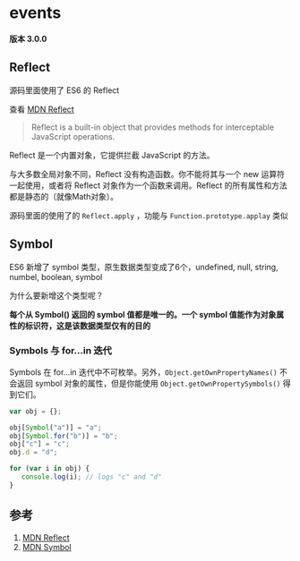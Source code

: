 # events 

**版本 3.0.0**

## Reflect

源码里面使用了 ES6 的 Reflect

查看 [MDN Reflect](https://developer.mozilla.org/en-US/docs/Web/JavaScript/Reference/Global_Objects/Reflect)

> Reflect is a built-in object that provides methods for interceptable JavaScript operations.

Reflect 是一个内置对象，它提供拦截 JavaScript 的方法。

与大多数全局对象不同，Reflect 没有构造函数。你不能将其与一个 new 运算符一起使用，或者将 Reflect 对象作为一个函数来调用。Reflect 的所有属性和方法都是静态的（就像Math对象）。

源码里面的使用了的 `Reflect.apply` ，功能与 `Function.prototype.applay` 类似

## Symbol

ES6 新增了 symbol 类型，原生数据类型变成了6个，undefined, null, string, numbel, boolean, symbol

为什么要新增这个类型呢？

**每个从 Symbol() 返回的 symbol 值都是唯一的。一个 symbol 值能作为对象属性的标识符，这是该数据类型仅有的目的**

### Symbols 与 for...in 迭代

Symbols 在 for...in 迭代中不可枚举。另外，`Object.getOwnPropertyNames()` 不会返回 symbol 对象的属性，但是你能使用 `Object.getOwnPropertySymbols()` 得到它们。

```js
var obj = {};

obj[Symbol("a")] = "a";
obj[Symbol.for("b")] = "b";
obj["c"] = "c";
obj.d = "d";

for (var i in obj) {
   console.log(i); // logs "c" and "d"
}
```

## 参考
1. [MDN Reflect](https://developer.mozilla.org/en-US/docs/Web/JavaScript/Reference/Global_Objects/Reflect)
2. [MDN Symbol](https://developer.mozilla.org/en-US/docs/Web/JavaScript/Reference/Global_Objects/Symbol)